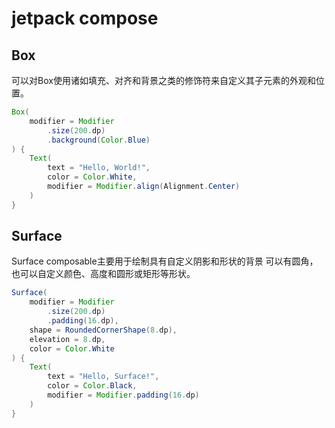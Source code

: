# jetpack compose

## Box

可以对Box使用诸如填充、对齐和背景之类的修饰符来自定义其子元素的外观和位置。
```java
Box(
    modifier = Modifier
        .size(200.dp)
        .background(Color.Blue)
) {
    Text(
        text = "Hello, World!",
        color = Color.White,
        modifier = Modifier.align(Alignment.Center)
    )
}

```

## Surface
Surface composable主要用于绘制具有自定义阴影和形状的背景
可以有圆角，也可以自定义颜色、高度和圆形或矩形等形状。

```java
Surface(
    modifier = Modifier
        .size(200.dp)
        .padding(16.dp),
    shape = RoundedCornerShape(8.dp),
    elevation = 8.dp,
    color = Color.White
) {
    Text(
        text = "Hello, Surface!",
        color = Color.Black,
        modifier = Modifier.padding(16.dp)
    )
}

```